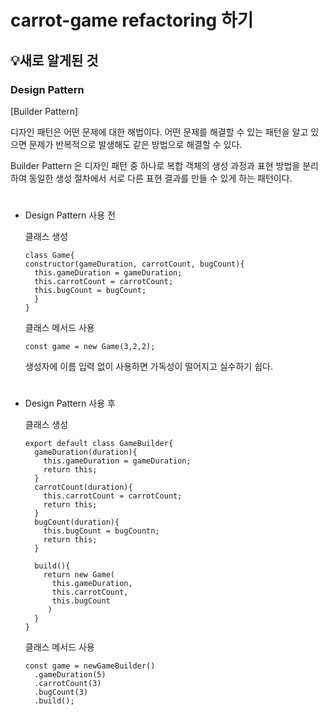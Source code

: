 # carrot-game refactoring 하기

## 💡새로 알게된 것

### Design Pattern 

[Builder Pattern]

디자인 패턴은 어떤 문제에 대한 해법이다. 어떤 문제를 해결할 수 있는 패턴을 알고 있으면 문제가 반복적으로 발생해도 같은 방법으로 해결할 수 있다.

Builder Pattern 은 디자인 패턴 중 하나로 복합 객체의 생성 과정과 표현 방법을 분리하여 동일한 생성 절차에서 서로 다른 표현 결과를 만들 수 있게 하는 패턴이다.  

#
* Design Pattern 사용 전  

    클래스 생성
    ```
    class Game{
    constructor(gameDuration, carrotCount, bugCount){
      this.gameDuration = gameDuration;
      this.carrotCount = carrotCount;
      this.bugCount = bugCount;
      }
    }
    ```

    클래스 메서드 사용
    ```
    const game = new Game(3,2,2);
    ```
    생성자에 이름 입력 없이 사용하면 가독성이 떨어지고 실수하기 쉽다.

#
* Design Pattern 사용 후 

    클래스 생성
    ```
    export default class GameBuilder{
      gameDuration(duration){
        this.gameDuration = gameDuration;
        return this;
      }
      carrotCount(duration){
        this.carrotCount = carrotCount;
        return this;
      }
      bugCount(duration){
        this.bugCount = bugCountn;
        return this;
      }

      build(){
        return new Game(
          this.gameDuration,
          this.carrotCount,
          this.bugCount
         )
      }
    }
    ```

    클래스 메서드 사용
    ```
    const game = newGameBuilder()
      .gameDuration(5)
      .carrotCount(3)
      .bugCount(3)
      .build();
    ```
